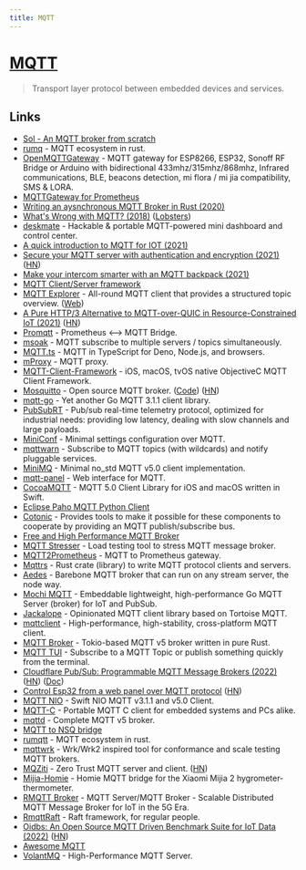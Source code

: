 ```yaml
---
title: MQTT
---
```


# [MQTT](http://mqtt.org/)

> Transport layer protocol between embedded devices and services.

## Links

- [Sol - An MQTT broker from scratch](https://codepr.github.io/posts/sol-mqtt-broker/)
- [rumq](https://github.com/tekjar/rumq) - MQTT ecosystem in rust.
- [OpenMQTTGateway](https://github.com/1technophile/OpenMQTTGateway) - MQTT gateway for ESP8266, ESP32, Sonoff RF Bridge or Arduino with bidirectional 433mhz/315mhz/868mhz, Infrared communications, BLE, beacons detection, mi flora / mi jia compatibility, SMS & LORA.
- [MQTTGateway for Prometheus](https://github.com/inuits/mqttgateway)
- [Writing an aysnchronous MQTT Broker in Rust (2020)](https://hassamuddin.com/blog/rust-mqtt/overview/)
- [What's Wrong with MQTT? (2018)](https://www.rtautomation.com/mqtt/whats-wrong-with-mqtt/) ([Lobsters](https://lobste.rs/s/lwofpb/what_s_wrong_with_mqtt))
- [deskmate](https://github.com/rbaron/deskmate) - Hackable & portable MQTT-powered mini dashboard and control center.
- [A quick introduction to MQTT for IOT (2021)](https://michael.stapelberg.ch/posts/2021-01-10-mqtt-introduction/)
- [Secure your MQTT server with authentication and encryption (2021)](https://jurian.slui.mn/posts/smqttt-or-secure-mqtt-over-traefik/) ([HN](https://news.ycombinator.com/item?id=25988196))
- [Make your intercom smarter with an MQTT backpack (2021)](https://michael.stapelberg.ch/posts/2021-03-13-smart-intercom-backpack/)
- [MQTT Client/Server framework](https://github.com/ntex-rs/ntex-mqtt)
- [MQTT Explorer](https://github.com/thomasnordquist/MQTT-Explorer) - All-round MQTT client that provides a structured topic overview. ([Web](https://mqtt-explorer.com/))
- [A Pure HTTP/3 Alternative to MQTT-over-QUIC in Resource-Constrained IoT (2021)](https://arxiv.org/abs/2106.12684) ([HN](https://news.ycombinator.com/item?id=27650879))
- [Promqtt](https://github.com/sh0rez/promqtt) - Prometheus ⟷ MQTT Bridge.
- [msoak](https://github.com/jpmens/msoak) - MQTT subscribe to multiple servers / topics simultaneously.
- [MQTT.ts](https://github.com/jdiamond/MQTT.ts) - MQTT in TypeScript for Deno, Node.js, and browsers.
- [mProxy](https://github.com/mainflux/mproxy) - MQTT proxy.
- [MQTT-Client-Framework](https://github.com/novastone-media/MQTT-Client-Framework) - iOS, macOS, tvOS native ObjectiveC MQTT Client Framework.
- [Mosquitto](https://mosquitto.org/) - Open source MQTT broker. ([Code](https://github.com/eclipse/mosquitto)) ([HN](https://news.ycombinator.com/item?id=28695346))
- [mqtt-go](https://github.com/at-wat/mqtt-go) - Yet another Go MQTT 3.1.1 client library.
- [PubSubRT](https://github.com/alttch/psrt) - Pub/sub real-time telemetry protocol, optimized for industrial needs: providing low latency, dealing with slow channels and large payloads.
- [MiniConf](https://github.com/quartiq/miniconf) - Minimal settings configuration over MQTT.
- [mqttwarn](https://github.com/jpmens/mqttwarn) - Subscribe to MQTT topics (with wildcards) and notify pluggable services.
- [MiniMQ](https://github.com/quartiq/minimq) - Minimal no_std MQTT v5.0 client implementation.
- [mqtt-panel](https://github.com/fabaff/mqtt-panel) - Web interface for MQTT.
- [CocoaMQTT](https://github.com/emqx/CocoaMQTT) - MQTT 5.0 Client Library for iOS and macOS written in Swift.
- [Eclipse Paho MQTT Python Client](https://github.com/eclipse/paho.mqtt.python)
- [Cotonic](https://github.com/cotonic/cotonic) - Provides tools to make it possible for these components to cooperate by providing an MQTT publish/subscribe bus.
- [Free and High Performance MQTT Broker](https://github.com/fhmq/hmq)
- [MQTT Stresser](https://github.com/inovex/mqtt-stresser) - Load testing tool to stress MQTT message broker.
- [MQTT2Prometheus](https://github.com/hikhvar/mqtt2prometheus) - MQTT to Prometheus gateway.
- [Mqttrs](https://github.com/00imvj00/mqttrs) - Rust crate (library) to write MQTT protocol clients and servers.
- [Aedes](https://github.com/moscajs/aedes) - Barebone MQTT broker that can run on any stream server, the node way.
- [Mochi MQTT](https://github.com/mochi-co/mqtt) - Embeddable lightweight, high-performance Go MQTT Server (broker) for IoT and PubSub.
- [Jackalope](https://github.com/smartrent/jackalope) - Opinionated MQTT client library based on Tortoise MQTT.
- [mqttclient](https://github.com/jiejieTop/mqttclient) - High-performance, high-stability, cross-platform MQTT client.
- [MQTT Broker](https://github.com/bschwind/mqtt-broker) - Tokio-based MQTT v5 broker written in pure Rust.
- [MQTT TUI](https://github.com/EdJoPaTo/mqttui) - Subscribe to a MQTT Topic or publish something quickly from the terminal.
- [Cloudflare Pub/Sub: Programmable MQTT Message Brokers (2022)](https://blog.cloudflare.com/announcing-pubsub-programmable-mqtt-messaging/) ([HN](https://news.ycombinator.com/item?id=31353452)) ([Doc](https://developers.cloudflare.com/pub-sub/))
- [Control Esp32 from a web panel over MQTT protocol](https://github.com/fdisotto/esp32-mqtt) ([HN](https://news.ycombinator.com/item?id=31490108))
- [MQTT NIO](https://github.com/swift-server-community/mqtt-nio) - Swift NIO MQTT v3.1.1 and v5.0 Client.
- [MQTT-C](https://github.com/LiamBindle/MQTT-C) - Portable MQTT C client for embedded systems and PCs alike.
- [mqttd](https://github.com/dustin/mqttd) - Complete MQTT v5 broker.
- [MQTT to NSQ bridge](https://github.com/jnewmano/mqtt-nsq)
- [rumqtt](https://github.com/bytebeamio/rumqtt) - MQTT ecosystem in rust.
- [mqttwrk](https://github.com/bytebeamio/mqttwrk) - Wrk/Wrk2 inspired tool for conformance and scale testing MQTT brokers.
- [MQZiti](https://github.com/ekoby/mqziti) - Zero Trust MQTT server and client. ([HN](https://news.ycombinator.com/item?id=32599167))
- [Mijia-Homie](https://github.com/alsuren/mijia-homie) - Homie MQTT bridge for the Xiaomi Mijia 2 hygrometer-thermometer.
- [RMQTT Broker](https://github.com/rmqtt/rmqtt) - MQTT Server/MQTT Broker - Scalable Distributed MQTT Message Broker for IoT in the 5G Era.
- [RmqttRaft](https://github.com/rmqtt/rmqtt-raft) - Raft framework, for regular people.
- [Oidbs: An Open Source MQTT Driven Benchmark Suite for IoT Data (2022)](https://joinbase.io/blog/intro-oidbs/) ([HN](https://news.ycombinator.com/item?id=33304677))
- [Awesome MQTT](https://github.com/hobbyquaker/awesome-mqtt)
- [VolantMQ](https://github.com/VolantMQ/volantmq) - High-Performance MQTT Server.
